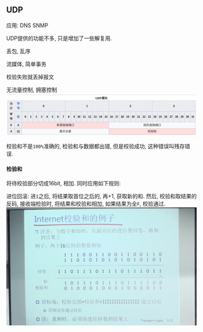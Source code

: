 ## UDP

应用: DNS  SNMP

UDP提供的功能不多, 只是增加了一些解复用. 

丢包, 乱序

流媒体, 简单事务

校验失败就丢掉报文

无流量控制, 拥塞控制![image-20230907094102913](https://raw.githubusercontent.com/Limpol-Rao/image_host/main/img/202309070941969.png)

校验和不是`100%`准确的, 检验和与数据都出错, 但是校验成功, 这种错误叫残存错误.

#### 检验和

将待校验部分切成16bit, 相加. 同时应用如下规则:

进位回滚: 进`1`之后, 将结果取首位之后的, 再$+1$, 获取新的和. 然后, 校验和取结果的反码, 接收端检验时, 将结果和校验和相加, 如果结果为全`F`, 校验通过.
![image-20230907110304715](https://raw.githubusercontent.com/Limpol-Rao/image_host/main/img/202309071103901.png)